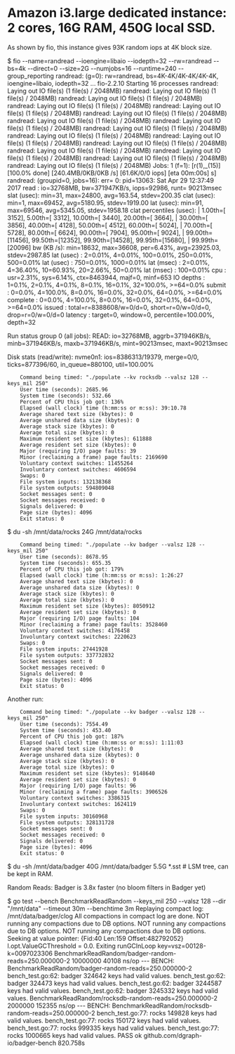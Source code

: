 # Amazon i3.large dedicated instance: 2 cores, 16G RAM, 450G local SSD.

As shown by fio, this instance gives 93K random iops at 4K block size.

$ fio --name=randread --ioengine=libaio --iodepth=32 --rw=randread --bs=4k --direct=0 --size=2G --numjobs=16 --runtime=240 --group_reporting
randread: (g=0): rw=randread, bs=4K-4K/4K-4K/4K-4K, ioengine=libaio, iodepth=32
...
fio-2.2.10
Starting 16 processes
randread: Laying out IO file(s) (1 file(s) / 2048MB)
randread: Laying out IO file(s) (1 file(s) / 2048MB)
randread: Laying out IO file(s) (1 file(s) / 2048MB)
randread: Laying out IO file(s) (1 file(s) / 2048MB)
randread: Laying out IO file(s) (1 file(s) / 2048MB)
randread: Laying out IO file(s) (1 file(s) / 2048MB)
randread: Laying out IO file(s) (1 file(s) / 2048MB)
randread: Laying out IO file(s) (1 file(s) / 2048MB)
randread: Laying out IO file(s) (1 file(s) / 2048MB)
randread: Laying out IO file(s) (1 file(s) / 2048MB)
randread: Laying out IO file(s) (1 file(s) / 2048MB)
randread: Laying out IO file(s) (1 file(s) / 2048MB)
randread: Laying out IO file(s) (1 file(s) / 2048MB)
randread: Laying out IO file(s) (1 file(s) / 2048MB)
randread: Laying out IO file(s) (1 file(s) / 2048MB)
randread: Laying out IO file(s) (1 file(s) / 2048MB)
Jobs: 1 (f=1): [r(1),_(15)] [100.0% done] [240.4MB/0KB/0KB /s] [61.6K/0/0 iops] [eta 00m:00s]        s]
randread: (groupid=0, jobs=16): err= 0: pid=13063: Sat Apr 29 12:37:49 2017
  read : io=32768MB, bw=371947KB/s, iops=92986, runt= 90213msec
    slat (usec): min=31, max=24800, avg=163.54, stdev=200.35
    clat (usec): min=1, max=69452, avg=5180.95, stdev=1919.00
     lat (usec): min=91, max=69546, avg=5345.05, stdev=1958.18
    clat percentiles (usec):
     |  1.00th=[ 3152],  5.00th=[ 3312], 10.00th=[ 3440], 20.00th=[ 3664],
     | 30.00th=[ 3856], 40.00th=[ 4128], 50.00th=[ 4512], 60.00th=[ 5024],
     | 70.00th=[ 5728], 80.00th=[ 6624], 90.00th=[ 7904], 95.00th=[ 9024],
     | 99.00th=[11456], 99.50th=[12352], 99.90th=[14528], 99.95th=[15680],
     | 99.99th=[20096]
    bw (KB  /s): min=18632, max=36608, per=6.43%, avg=23925.03, stdev=2987.85
    lat (usec) : 2=0.01%, 4=0.01%, 100=0.01%, 250=0.01%, 500=0.01%
    lat (usec) : 750=0.01%, 1000=0.01%
    lat (msec) : 2=0.01%, 4=36.40%, 10=60.93%, 20=2.66%, 50=0.01%
    lat (msec) : 100=0.01%
  cpu          : usr=2.31%, sys=6.14%, ctx=8463944, majf=0, minf=653
  IO depths    : 1=0.1%, 2=0.1%, 4=0.1%, 8=0.1%, 16=0.1%, 32=100.0%, >=64=0.0%
     submit    : 0=0.0%, 4=100.0%, 8=0.0%, 16=0.0%, 32=0.0%, 64=0.0%, >=64=0.0%
     complete  : 0=0.0%, 4=100.0%, 8=0.0%, 16=0.0%, 32=0.1%, 64=0.0%, >=64=0.0%
     issued    : total=r=8388608/w=0/d=0, short=r=0/w=0/d=0, drop=r=0/w=0/d=0
     latency   : target=0, window=0, percentile=100.00%, depth=32

Run status group 0 (all jobs):
   READ: io=32768MB, aggrb=371946KB/s, minb=371946KB/s, maxb=371946KB/s, mint=90213msec, maxt=90213msec

Disk stats (read/write):
  nvme0n1: ios=8386313/19379, merge=0/0, ticks=877396/60, in_queue=880100, util=100.00%

        Command being timed: "./populate --kv rocksdb --valsz 128 --keys_mil 250"
        User time (seconds): 2685.96
        System time (seconds): 532.66
        Percent of CPU this job got: 136%
        Elapsed (wall clock) time (h:mm:ss or m:ss): 39:10.78
        Average shared text size (kbytes): 0
        Average unshared data size (kbytes): 0
        Average stack size (kbytes): 0
        Average total size (kbytes): 0
        Maximum resident set size (kbytes): 611888
        Average resident set size (kbytes): 0
        Major (requiring I/O) page faults: 39
        Minor (reclaiming a frame) page faults: 2169690
        Voluntary context switches: 11455264
        Involuntary context switches: 4606594
        Swaps: 0
        File system inputs: 132138368
        File system outputs: 594809048
        Socket messages sent: 0
        Socket messages received: 0
        Signals delivered: 0
        Page size (bytes): 4096
        Exit status: 0

$ du -sh /mnt/data/rocks
24G     /mnt/data/rocks


        Command being timed: "./populate --kv badger --valsz 128 --keys_mil 250"
        User time (seconds): 8678.95
        System time (seconds): 655.35
        Percent of CPU this job got: 179%
        Elapsed (wall clock) time (h:mm:ss or m:ss): 1:26:27
        Average shared text size (kbytes): 0
        Average unshared data size (kbytes): 0
        Average stack size (kbytes): 0
        Average total size (kbytes): 0
        Maximum resident set size (kbytes): 8050912
        Average resident set size (kbytes): 0
        Major (requiring I/O) page faults: 104
        Minor (reclaiming a frame) page faults: 3528460
        Voluntary context switches: 4176458
        Involuntary context switches: 2220623
        Swaps: 0
        File system inputs: 27441928
        File system outputs: 337732832
        Socket messages sent: 0
        Socket messages received: 0
        Signals delivered: 0
        Page size (bytes): 4096
        Exit status: 0


Another run:

        Command being timed: "./populate --kv badger --valsz 128 --keys_mil 250"
        User time (seconds): 7554.49
        System time (seconds): 453.40
        Percent of CPU this job got: 187%
        Elapsed (wall clock) time (h:mm:ss or m:ss): 1:11:03
        Average shared text size (kbytes): 0
        Average unshared data size (kbytes): 0
        Average stack size (kbytes): 0
        Average total size (kbytes): 0
        Maximum resident set size (kbytes): 9148640
        Average resident set size (kbytes): 0
        Major (requiring I/O) page faults: 96
        Minor (reclaiming a frame) page faults: 3906526
        Voluntary context switches: 3386315
        Involuntary context switches: 1624119
        Swaps: 0
        File system inputs: 30160968
        File system outputs: 328131728
        Socket messages sent: 0
        Socket messages received: 0
        Signals delivered: 0
        Page size (bytes): 4096
        Exit status: 0


$ du -sh /mnt/data/badger
40G     /mnt/data/badger
5.5G *.sst  # LSM tree, can be kept in RAM.

Random Reads: Badger is 3.8x faster (no bloom filters in Badger yet)

$ go test --bench BenchmarkReadRandom --keys_mil 250 --valsz 128 --dir "/mnt/data" --timeout 30m --benchtime 3m
Replaying compact log: /mnt/data/badger/clog
All compactions in compact log are done.
NOT running any compactions due to DB options.
NOT running any compactions due to DB options.
NOT running any compactions due to DB options.
Seeking at value pointer: {Fid:40 Len:159 Offset:482792052}
l.opt.ValueGCThreshold = 0.0. Exiting runGCInLoop
key=vsz=00128-k=0097023306
BenchmarkReadRandom/badger-random-reads=250.000000-2            10000000             40108 ns/op
--- BENCH: BenchmarkReadRandom/badger-random-reads=250.000000-2
        bench_test.go:62: badger 324642 keys had valid values.
        bench_test.go:62: badger 324473 keys had valid values.
        bench_test.go:62: badger 3244587 keys had valid values.
        bench_test.go:62: badger 3245332 keys had valid values.
BenchmarkReadRandom/rocksdb-random-reads=250.000000-2            2000000            152355 ns/op
--- BENCH: BenchmarkReadRandom/rocksdb-random-reads=250.000000-2
        bench_test.go:77: rocks 149828 keys had valid values.
        bench_test.go:77: rocks 150172 keys had valid values.
        bench_test.go:77: rocks 999335 keys had valid values.
        bench_test.go:77: rocks 1000665 keys had valid values.
PASS
ok      github.com/dgraph-io/badger-bench       820.758s

